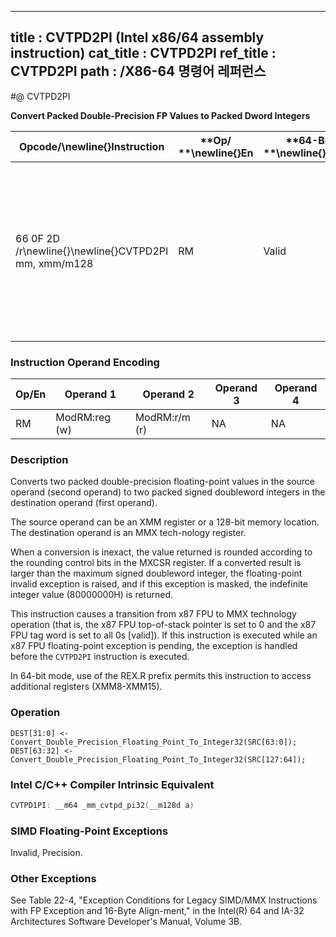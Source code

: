 ----------------------------
title : CVTPD2PI (Intel x86/64 assembly instruction)
cat_title : CVTPD2PI
ref_title : CVTPD2PI
path : /X86-64 명령어 레퍼런스
----------------------------
#@ CVTPD2PI

**Convert Packed Double-Precision FP Values to Packed Dword Integers**

|**Opcode/**\newline{}**Instruction**|**Op/ **\newline{}**En**|**64-Bit **\newline{}**Mode**|**Compat/**\newline{}**Leg Mode**|**Description**|
|------------------------------------|------------------------|-----------------------------|---------------------------------|---------------|
|66 0F 2D /r\newline{}\newline{}CVTPD2PI mm, xmm/m128|RM|Valid|Valid|Convert two packed double-precision floating-point values from xmm/m128 to two packed signed doubleword integers in mm.|
### Instruction Operand Encoding


|Op/En|Operand 1|Operand 2|Operand 3|Operand 4|
|-----|---------|---------|---------|---------|
|RM|ModRM:reg (w)|ModRM:r/m (r)|NA|NA|
### Description


Converts two packed double-precision floating-point values in the source operand (second operand) to two packed signed doubleword integers in the destination operand (first operand).

The source operand can be an XMM register or a 128-bit memory location. The destination operand is an MMX tech-nology register. 

When a conversion is inexact, the value returned is rounded according to the rounding control bits in the MXCSR register. If a converted result is larger than the maximum signed doubleword integer, the floating-point invalid exception is raised, and if this exception is masked, the indefinite integer value (80000000H) is returned.

This instruction causes a transition from x87 FPU to MMX technology operation (that is, the x87 FPU top-of-stack pointer is set to 0 and the x87 FPU tag word is set to all 0s [valid]). If this instruction is executed while an x87 FPU floating-point exception is pending, the exception is handled before the `CVTPD2PI` instruction is executed.

In 64-bit mode, use of the REX.R prefix permits this instruction to access additional registers (XMM8-XMM15).


### Operation

```info-verb
DEST[31:0] <- Convert_Double_Precision_Floating_Point_To_Integer32(SRC[63:0]);
DEST[63:32] <- Convert_Double_Precision_Floating_Point_To_Integer32(SRC[127:64]);
```

### Intel C/C++ Compiler Intrinsic Equivalent

```cpp
CVTPD1PI: __m64 _mm_cvtpd_pi32(__m128d a)
```
### SIMD Floating-Point Exceptions


Invalid, Precision.

### Other Exceptions


See Table 22-4, "Exception Conditions for Legacy SIMD/MMX Instructions with FP Exception and 16-Byte Align-ment," in the Intel(R) 64 and IA-32 Architectures Software Developer's Manual, Volume 3B.

